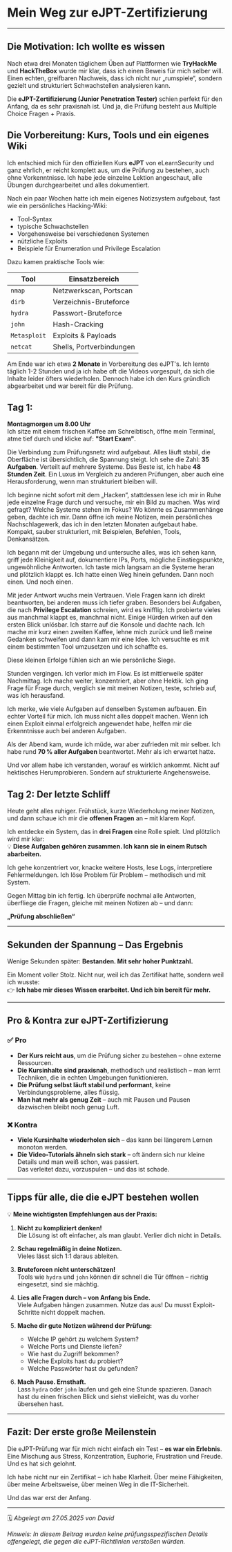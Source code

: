 # Mein Weg zur eJPT-Zertifizierung  
---

## Die Motivation: Ich wollte es wissen

Nach etwa drei Monaten täglichem Üben auf Plattformen wie **TryHackMe** und **HackTheBox** wurde mir klar, dass ich einen Beweis für mich
selber will. Einen echten, greifbaren Nachweis, dass ich nicht nur „rumspiele“, sondern gezielt und strukturiert Schwachstellen analysieren kann.  

Die **eJPT-Zertifizierung (Junior Penetration Tester)** schien perfekt für den Anfang, da es sehr praxisnah ist. Und ja, die Prüfung besteht aus
Multiple Choice Fragen + Praxis.


## Die Vorbereitung: Kurs, Tools und ein eigenes Wiki

Ich entschied mich für den offiziellen Kurs **eJPT** von eLearnSecurity und ganz ehrlich, er reicht komplett aus, um die Prüfung zu bestehen, auch 
ohne Vorkenntnisse. Ich habe jede einzelne Lektion angeschaut, alle Übungen durchgearbeitet und alles dokumentiert.  

Nach ein paar Wochen hatte ich mein eigenes Notizsystem aufgebaut, fast wie ein persönliches Hacking-Wiki:  
- Tool-Syntax  
- typische Schwachstellen  
- Vorgehensweise bei verschiedenen Systemen  
- nützliche Exploits  
- Beispiele für Enumeration und Privilege Escalation  

Dazu kamen praktische Tools wie:

| Tool        | Einsatzbereich             |
|-------------|----------------------------|
| `nmap`      | Netzwerkscan, Portscan     |
| `dirb`      | Verzeichnis-Bruteforce     |
| `hydra`     | Passwort-Bruteforce        |
| `john`      | Hash-Cracking              |
| `Metasploit`| Exploits & Payloads        |
| `netcat`    | Shells, Portverbindungen   |

Am Ende war ich etwa **2 Monate** in Vorbereitung des eJPT's. Ich lernte täglich 1-2 Stunden und ja ich habe oft die Videos vorgespult, da sich die 
Inhalte leider öfters wiederholen. Dennoch habe ich den Kurs gründlich abgearbeitet und war bereit für die Prüfung.

## Tag 1:

**Montagmorgen um 8.00 Uhr**  
Ich sitze mit einem frischen Kaffee am Schreibtisch, öffne mein Terminal, atme tief durch und klicke auf: **"Start Exam"**.

Die Verbindung zum Prüfungsnetz wird aufgebaut. Alles läuft stabil, die Oberfläche ist übersichtlich, die Spannung steigt. Ich sehe die Zahl: **35 Aufgaben**.
Verteilt auf mehrere Systeme. Das Beste ist, ich habe **48 Stunden Zeit**. Ein Luxus im Vergleich zu anderen Prüfungen, aber auch eine Herausforderung, wenn
man strukturiert bleiben will.

Ich beginne nicht sofort mit dem „Hacken“, stattdessen lese ich mir in Ruhe jede einzelne Frage durch und versuche, mir ein Bild zu machen. 
Was wird gefragt? Welche Systeme stehen im Fokus? Wo könnte es Zusammenhänge geben, dachte ich mir. Dann öffne ich meine Notizen, mein persönliches 
Nachschlagewerk, das ich in den letzten Monaten aufgebaut habe. Kompakt, sauber strukturiert, mit Beispielen, Befehlen, Tools, Denkansätzen.

Ich begann mit der Umgebung und untersuche alles, was ich sehen kann, griff jede Kleinigkeit auf, dokumentiere IPs, Ports, mögliche Einstiegspunkte, ungewöhnliche Antworten. Ich taste mich langsam an die Systeme heran und plötzlich klappt es. Ich hatte einen Weg hinein gefunden. Dann noch einen. 
Und noch einen.

Mit jeder Antwort wuchs mein Vertrauen. Viele Fragen kann ich direkt beantworten, bei anderen muss ich tiefer graben. Besonders bei Aufgaben, die nach **Privilege Escalation** schreien, wird es knifflig. Ich probierte vieles aus manchmal klappt es, manchmal nicht.
Einige Hürden wirken auf den ersten Blick unlösbar. Ich starre auf die Konsole und dachte nach. Ich mache mir kurz einen zweiten Kaffee, lehne mich 
zurück und ließ meine Gedanken schweifen und dann kam mir eine Idee. Ich versuchte es mit einem bestimmten Tool umzusetzen und ich schaffte es.

Diese kleinen Erfolge fühlen sich an wie persönliche Siege.

Stunden vergingen. Ich verlor mich im Flow. Es ist mittlerweile später Nachmittag. Ich mache weiter, konzentriert, aber ohne Hektik. Ich ging Frage 
für Frage durch, verglich sie mit meinen Notizen, teste, schrieb auf, was ich herausfand.

Ich merke, wie viele Aufgaben auf denselben Systemen aufbauen. Ein echter Vorteil für mich. Ich muss nicht alles doppelt machen. Wenn ich einen 
Exploit einmal erfolgreich angewendet habe, helfen mir die Erkenntnisse auch bei anderen Aufgaben.  

Als der Abend kam, wurde ich müde, war aber zufrieden mit mir selber. Ich habe rund **70 % aller Aufgaben** beantwortet. Mehr als ich erwartet hatte.

Und vor allem habe ich verstanden, worauf es wirklich ankommt. Nicht auf hektisches Herumprobieren. Sondern auf strukturierte Angehensweise.


## Tag 2: Der letzte Schliff

Heute geht alles ruhiger. Frühstück, kurze Wiederholung meiner Notizen, und dann schaue ich mir die **offenen Fragen** an – mit klarem Kopf.

Ich entdecke ein System, das in **drei Fragen** eine Rolle spielt. Und plötzlich wird mir klar:  
💡 **Diese Aufgaben gehören zusammen. Ich kann sie in einem Rutsch abarbeiten.**

Ich gehe konzentriert vor, knacke weitere Hosts, lese Logs, interpretiere Fehlermeldungen. Ich löse Problem für Problem – methodisch und mit System.

Gegen Mittag bin ich fertig. Ich überprüfe nochmal alle Antworten, überfliege die Fragen, gleiche mit meinen Notizen ab – und dann:

**„Prüfung abschließen“**

---

## Sekunden der Spannung – Das Ergebnis

Wenige Sekunden später: **Bestanden. Mit sehr hoher Punktzahl.**

Ein Moment voller Stolz. Nicht nur, weil ich das Zertifikat hatte, sondern weil ich wusste:  
👉 **Ich habe mir dieses Wissen erarbeitet. Und ich bin bereit für mehr.**

---

## Pro & Kontra zur eJPT-Zertifizierung

### ✅ Pro

- **Der Kurs reicht aus**, um die Prüfung sicher zu bestehen – ohne externe Ressourcen.
- **Die Kursinhalte sind praxisnah**, methodisch und realistisch – man lernt Techniken, die in echten Umgebungen funktionieren.
- **Die Prüfung selbst läuft stabil und performant**, keine Verbindungsprobleme, alles flüssig.
- **Man hat mehr als genug Zeit** – auch mit Pausen und Pausen dazwischen bleibt noch genug Luft.

### ❌ Kontra

- **Viele Kursinhalte wiederholen sich** – das kann bei längerem Lernen monoton werden.
- **Die Video-Tutorials ähneln sich stark** – oft ändern sich nur kleine Details und man weiß schon, was passiert.  
  Das verleitet dazu, vorzuspulen – und das ist schade.

---

## Tipps für alle, die die eJPT bestehen wollen

💡 **Meine wichtigsten Empfehlungen aus der Praxis:**

1. **Nicht zu kompliziert denken!**  
   Die Lösung ist oft einfacher, als man glaubt. Verlier dich nicht in Details.

2. **Schau regelmäßig in deine Notizen.**  
   Vieles lässt sich 1:1 daraus ableiten.

3. **Bruteforcen nicht unterschätzen!**  
   Tools wie `hydra` und `john` können dir schnell die Tür öffnen – richtig eingesetzt, sind sie mächtig.

4. **Lies alle Fragen durch – von Anfang bis Ende.**  
   Viele Aufgaben hängen zusammen. Nutze das aus! Du musst Exploit-Schritte nicht doppelt machen.

5. **Mache dir gute Notizen während der Prüfung:**  
   - Welche IP gehört zu welchem System?  
   - Welche Ports und Dienste liefen?  
   - Wie hast du Zugriff bekommen?  
   - Welche Exploits hast du probiert?  
   - Welche Passwörter hast du gefunden?

6. **Mach Pause. Ernsthaft.**  
   Lass `hydra` oder `john` laufen und geh eine Stunde spazieren. Danach hast du einen frischen Blick und siehst vielleicht, was du vorher übersehen hast.

---

## Fazit: Der erste große Meilenstein

Die eJPT-Prüfung war für mich nicht einfach ein Test – **es war ein Erlebnis**. Eine Mischung aus Stress, Konzentration, Euphorie, Frustration und Freude. Und es hat sich gelohnt.  

Ich habe nicht nur ein Zertifikat – ich habe Klarheit. Über meine Fähigkeiten, über meine Arbeitsweise, über meinen Weg in die IT-Sicherheit.  

Und das war erst der Anfang.

---

🗓️ *Abgelegt am 27.05.2025 von David*

*Hinweis: In diesem Beitrag wurden keine prüfungsspezifischen Details offengelegt, die gegen die eJPT-Richtlinien verstoßen würden.*
